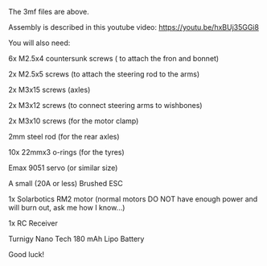 The 3mf files are above.

Assembly is described in this youtube video: https://youtu.be/hxBUj35GGi8

You will also need:

6x M2.5x4 countersunk screws ( to attach the fron and bonnet)

2x M2.5x5 screws (to attach the steering rod to the arms)

2x M3x15 screws (axles)

2x M3x12 screws (to connect steering arms to wishbones)

2x M3x10 screws (for the motor clamp)

2mm steel rod (for the rear axles)

10x 22mmx3 o-rings (for the tyres)

Emax 9051 servo (or similar size)

A small (20A or less) Brushed ESC

1x Solarbotics RM2 motor (normal motors DO NOT have enough power and will burn out, ask me how I know...)

1x RC Receiver

Turnigy Nano Tech 180 mAh Lipo Battery

Good luck!
